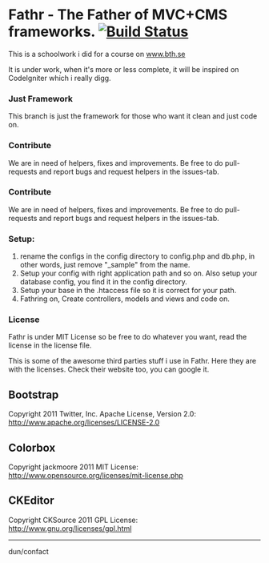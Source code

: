 Fathr - The Father of MVC+CMS frameworks. [![Build Status](https://travis-ci.org/confact/Fathr.png)](https://travis-ci.org/confact/Fathr)
=============
This is a schoolwork i did for a course on www.bth.se

It is under work, when it's more or less complete, it will be inspired on CodeIgniter which i really digg.

### Just Framework
This branch is just the framework for those who want it clean and just code on.

### Contribute
We are in need of helpers, fixes and improvements. Be free to do pull-requests and report bugs and request helpers in the issues-tab.

### Contribute
We are in need of helpers, fixes and improvements. Be free to do pull-requests and report bugs and request helpers in the issues-tab.

### Setup:
1. rename the configs in the config directory to config.php and db.php, in other words, just remove "_sample" from the name.
2. Setup your config with right application path and so on. Also setup your database config, you find it in the config directory.
3. Setup your base in the .htaccess file so it is correct for your path.
4. Fathring on, Create controllers, models and views and code on.


### License
Fathr is under MIT License so be free to do whatever you want, read the license in the license file.

This is some of the awesome third parties stuff i use in Fathr. Here they are with the licenses. Check their website too, you can google it.

Bootstrap
---------
Copyright 2011 Twitter, Inc.
Apache License, Version 2.0: http://www.apache.org/licenses/LICENSE-2.0

Colorbox
---------
Copyright jackmoore 2011 
MIT License: http://www.opensource.org/licenses/mit-license.php

CKEditor
---------
Copyright CKSource 2011 
GPL License: http://www.gnu.org/licenses/gpl.html

-----------------------
dun/confact